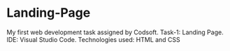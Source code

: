 # Landing-Page
My first web development task assigned by Codsoft.  Task-1: Landing Page.  IDE: Visual Studio Code.  Technologies used: HTML and CSS
